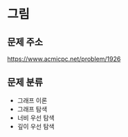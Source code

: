 # 그림
## 문제 주소
https://www.acmicpc.net/problem/1926

## 문제 분류
- 그래프 이론
- 그래프 탐색
- 너비 우선 탐색
- 깊이 우선 탐색
